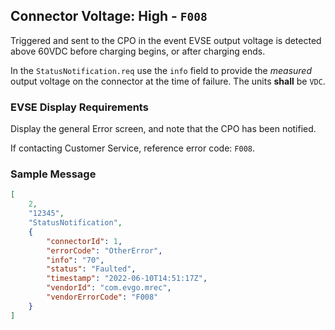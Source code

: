 ## Connector Voltage: High - `F008`

Triggered and sent to the CPO in the event EVSE output voltage is detected above
60VDC before charging begins, or after charging ends.

In the `StatusNotification.req` use the `info` field to provide the *measured*
output voltage on the connector at the time of failure. The units **shall** be `VDC`.

### EVSE Display Requirements

Display the general Error screen, and note that the CPO has been notified.

If contacting Customer Service, reference error code: `F008`.

### Sample Message

```json
[
    2,
    "12345",
    "StatusNotification",
    {
		"connectorId": 1,
		"errorCode": "OtherError",
		"info": "70",
		"status": "Faulted",
		"timestamp": "2022-06-10T14:51:17Z",
		"vendorId": "com.evgo.mrec",
		"vendorErrorCode": "F008"
    }
]
```
